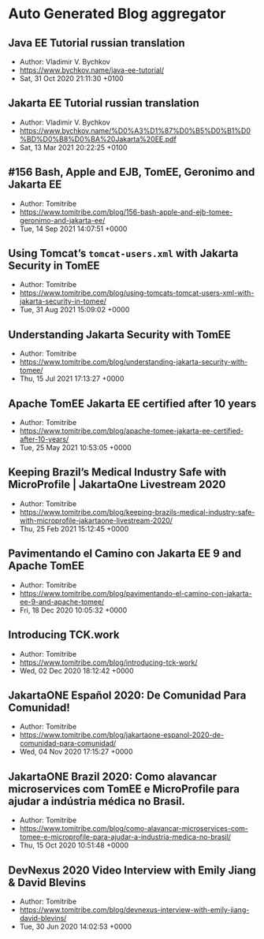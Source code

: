 # Auto Generated Blog aggregator
## Java EE Tutorial russian translation
  - Author: Vladimir V. Bychkov
  - https://www.bychkov.name/java-ee-tutorial/ 
  - Sat, 31 Oct 2020 21:11:30 +0100 
## Jakarta EE Tutorial russian translation
  - Author: Vladimir V. Bychkov
  - https://www.bychkov.name/%D0%A3%D1%87%D0%B5%D0%B1%D0%BD%D0%B8%D0%BA%20Jakarta%20EE.pdf 
  - Sat, 13 Mar 2021 20:22:25 +0100 
## #156 Bash, Apple and EJB, TomEE, Geronimo and Jakarta EE
  - Author: Tomitribe
  - https://www.tomitribe.com/blog/156-bash-apple-and-ejb-tomee-geronimo-and-jakarta-ee/ 
  - Tue, 14 Sep 2021 14:07:51 +0000 
## Using Tomcat’s `tomcat-users.xml` with Jakarta Security in TomEE
  - Author: Tomitribe
  - https://www.tomitribe.com/blog/using-tomcats-tomcat-users-xml-with-jakarta-security-in-tomee/ 
  - Tue, 31 Aug 2021 15:09:02 +0000 
## Understanding Jakarta Security with TomEE
  - Author: Tomitribe
  - https://www.tomitribe.com/blog/understanding-jakarta-security-with-tomee/ 
  - Thu, 15 Jul 2021 17:13:27 +0000 
## Apache TomEE Jakarta EE certified after 10 years
  - Author: Tomitribe
  - https://www.tomitribe.com/blog/apache-tomee-jakarta-ee-certified-after-10-years/ 
  - Tue, 25 May 2021 10:53:05 +0000 
## Keeping Brazil’s Medical Industry Safe with MicroProfile | JakartaOne Livestream 2020
  - Author: Tomitribe
  - https://www.tomitribe.com/blog/keeping-brazils-medical-industry-safe-with-microprofile-jakartaone-livestream-2020/ 
  - Thu, 25 Feb 2021 15:12:45 +0000 
## Pavimentando el Camino con Jakarta EE 9 and Apache TomEE
  - Author: Tomitribe
  - https://www.tomitribe.com/blog/pavimentando-el-camino-con-jakarta-ee-9-and-apache-tomee/ 
  - Fri, 18 Dec 2020 10:05:32 +0000 
## Introducing TCK.work
  - Author: Tomitribe
  - https://www.tomitribe.com/blog/introducing-tck-work/ 
  - Wed, 02 Dec 2020 18:12:42 +0000 
## JakartaONE Español 2020: De Comunidad Para Comunidad!
  - Author: Tomitribe
  - https://www.tomitribe.com/blog/jakartaone-espanol-2020-de-comunidad-para-comunidad/ 
  - Wed, 04 Nov 2020 17:15:27 +0000 
## JakartaONE Brazil 2020: Como alavancar microservices com TomEE e MicroProfile para ajudar a indústria médica no Brasil.
  - Author: Tomitribe
  - https://www.tomitribe.com/blog/como-alavancar-microservices-com-tomee-e-microprofile-para-ajudar-a-industria-medica-no-brasil/ 
  - Thu, 15 Oct 2020 10:51:48 +0000 
## DevNexus 2020 Video Interview with Emily Jiang &amp; David Blevins
  - Author: Tomitribe
  - https://www.tomitribe.com/blog/devnexus-interview-with-emily-jiang-david-blevins/ 
  - Tue, 30 Jun 2020 14:02:53 +0000 

